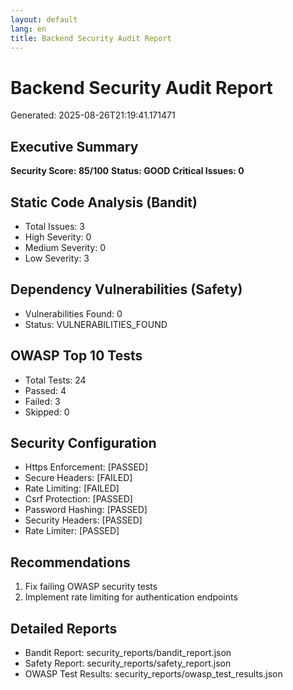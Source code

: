 ```yaml
---
layout: default
lang: en
title: Backend Security Audit Report
---
```


# Backend Security Audit Report
Generated: 2025-08-26T21:19:41.171471

## Executive Summary

**Security Score: 85/100**
**Status: GOOD**
**Critical Issues: 0**

## Static Code Analysis (Bandit)

- Total Issues: 3
- High Severity: 0
- Medium Severity: 0
- Low Severity: 3

## Dependency Vulnerabilities (Safety)

- Vulnerabilities Found: 0
- Status: VULNERABILITIES_FOUND

## OWASP Top 10 Tests

- Total Tests: 24
- Passed: 4
- Failed: 3
- Skipped: 0

## Security Configuration

- Https Enforcement: [PASSED]
- Secure Headers: [FAILED]
- Rate Limiting: [FAILED]
- Csrf Protection: [PASSED]
- Password Hashing: [PASSED]
- Security Headers: [PASSED]
- Rate Limiter: [PASSED]

## Recommendations

1. Fix failing OWASP security tests
2. Implement rate limiting for authentication endpoints

## Detailed Reports

- Bandit Report: security_reports/bandit_report.json
- Safety Report: security_reports/safety_report.json
- OWASP Test Results: security_reports/owasp_test_results.json